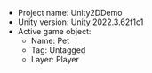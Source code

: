 <!-- UNITY CODE ASSIST INSTRUCTIONS START -->
- Project name: Unity2DDemo
- Unity version: Unity 2022.3.62f1c1
- Active game object:
  - Name: Pet
  - Tag: Untagged
  - Layer: Player
<!-- UNITY CODE ASSIST INSTRUCTIONS END -->